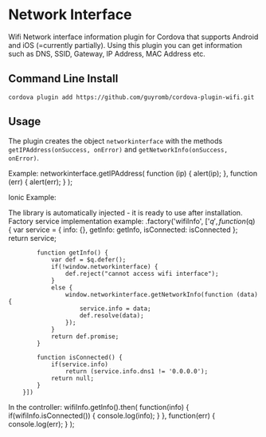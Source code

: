 Network Interface
=================

Wifi Network interface information plugin for Cordova that supports Android and iOS (=currently partially).
Using this plugin you can get information such as DNS, SSID, Gateway, IP Address, MAC Address etc.

## Command Line Install

    cordova plugin add https://github.com/guyromb/cordova-plugin-wifi.git

## Usage

The plugin creates the object `networkinterface` with the methods `getIPAddress(onSuccess, onError)` and `getNetworkInfo(onSuccess, onError)`.

Example:
	networkinterface.getIPAddress(
		function (ip) {
			alert(ip); 
		},
		function (err) {
			alert(err); 
		}
	);
	
Ionic Example:

The library is automatically injected - it is ready to use after installation.
Factory service implementation example:
		.factory('wifiInfo', ['$q', function ($q) {
			var service = {
				info: {},
				getInfo: getInfo,
				isConnected: isConnected
			};
			return service;

			function getInfo() {
				var def = $q.defer();
				if(!window.networkinterface) {
					def.reject("cannot access wifi interface");
				}
				else {
					window.networkinterface.getNetworkInfo(function (data) {
						service.info = data;
						def.resolve(data);
					});
				}
				return def.promise;
			}

			function isConnected() {
				if(service.info)
					return (service.info.dns1 != '0.0.0.0');
				return null;
			}
		}])
	
In the controller:
		wifiInfo.getInfo().then(
			function(info) {
				if(wifiInfo.isConnected()) {
					console.log(info);
				}
			},
			function(err) {
				console.log(err);
			}
		);